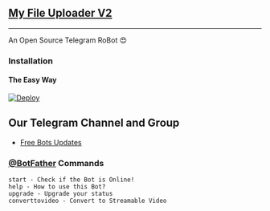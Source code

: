 ## [My File Uploader V2](https://telegram.dog/url_uploader_v2_bot)
---

An Open Source Telegram RoBot  😍

### Installation

#### The Easy Way

[![Deploy](https://www.herokucdn.com/deploy/button.svg)](https://heroku.com/deploy)

## Our Telegram Channel and Group

* [Free Bots Updates](https://telegram.dog/TG_FreeBots_Support)


### [@BotFather](https://telegram.dog/BotFather) Commands

```
start - Check if the Bot is Online!
help - How to use this Bot?
upgrade - Upgrade your status
converttovideo - Convert to Streamable Video
```

